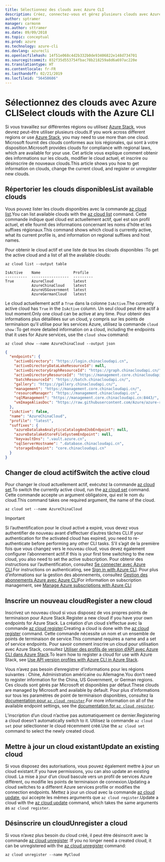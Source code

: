 ```yaml
---
title: Sélectionnez des clouds avec Azure CLI
description: Créez, connectez-vous et gérez plusieurs clouds avec Azure CLI.
author: sptramer
manager: carmonm
ms.author: sttramer
ms.date: 09/09/2018
ms.topic: conceptual
ms.prod: azure
ms.technology: azure-cli
ms.devlang: azurecli
ms.openlocfilehash: 14f51e068c4d2b332b0de93406822e148d734701
ms.sourcegitcommit: 032f35d553754fbac78b218259a8d6a697ac220e
ms.translationtype: HT
ms.contentlocale: fr-FR
ms.lasthandoff: 02/21/2019
ms.locfileid: "56458686"
---
```

# <a name="select-clouds-with-the-azure-cli"></a><span data-ttu-id="42dc6-103">Sélectionnez des clouds avec Azure CLI</span><span class="sxs-lookup"><span data-stu-id="42dc6-103">Select clouds with the Azure CLI</span></span>

<span data-ttu-id="42dc6-104">Si vous travaillez sur différentes régions ou utilisez [Azure Stack](https://docs.microsoft.com/azure/azure-stack/user/), vous devrez peut-être utiliser plusieurs clouds.</span><span class="sxs-lookup"><span data-stu-id="42dc6-104">If you work across different regions or use [Azure Stack](https://docs.microsoft.com/azure/azure-stack/user/), you may need to use more than one cloud.</span></span> <span data-ttu-id="42dc6-105">Microsoft fournit des clouds conformes aux lois régionales, qui sont à votre disposition.</span><span class="sxs-lookup"><span data-stu-id="42dc6-105">Microsoft provides clouds for compliance with regional laws, which are available for your use.</span></span> <span data-ttu-id="42dc6-106">Cet article vous explique comment obtenir des informations sur les clouds, modifier le cloud actuel, et inscrire ou désinscrire de nouveaux clouds.</span><span class="sxs-lookup"><span data-stu-id="42dc6-106">This article shows you how to get information on clouds, change the current cloud, and register or unregister new clouds.</span></span>

## <a name="list-available-clouds"></a><span data-ttu-id="42dc6-107">Répertorier les clouds disponibles</span><span class="sxs-lookup"><span data-stu-id="42dc6-107">List available clouds</span></span>

<span data-ttu-id="42dc6-108">Vous pouvez lister les clouds disponibles avec la commande [az cloud list](/cli/azure/cloud#az-cloud-list).</span><span class="sxs-lookup"><span data-stu-id="42dc6-108">You can list available clouds with the [az cloud list](/cli/azure/cloud#az-cloud-list) command.</span></span> <span data-ttu-id="42dc6-109">Cette commande indique quel cloud est actuellement actif, quel est son profil actuel, et elle fournit des informations concernant les noms d’hôte et les suffixes régionaux.</span><span class="sxs-lookup"><span data-stu-id="42dc6-109">This command shows which cloud is currently active, what its current profile is, and information on regional suffixes and host names.</span></span>

<span data-ttu-id="42dc6-110">Pour obtenir le cloud actif et une liste de tous les clouds disponibles :</span><span class="sxs-lookup"><span data-stu-id="42dc6-110">To get the active cloud and a list of all the available clouds:</span></span>

```azurecli-interactive
az cloud list --output table
```

```output
IsActive    Name               Profile
----------  -----------------  ---------
True        AzureCloud         latest
            AzureChinaCloud    latest
            AzureUSGovernment  latest
            AzureGermanCloud   latest
```

<span data-ttu-id="42dc6-111">Le cloud actuellement actif a `True` dans la colonne `IsActive`.</span><span class="sxs-lookup"><span data-stu-id="42dc6-111">The currently active cloud has `True` in the `IsActive` column.</span></span> <span data-ttu-id="42dc6-112">Un seul cloud peut être actif à tout moment.</span><span class="sxs-lookup"><span data-stu-id="42dc6-112">Only one cloud can be active at any time.</span></span> <span data-ttu-id="42dc6-113">Pour obtenir des informations plus détaillées sur un cloud, y compris sur les points de terminaison qu’il utilise pour les services Azure, utilisez la commande `cloud show` :</span><span class="sxs-lookup"><span data-stu-id="42dc6-113">To get more detailed information on a cloud, including the endpoints that it uses for Azure services, use the `cloud show` command:</span></span>

```azurecli-interactive
az cloud show --name AzureChinaCloud --output json
```

```json
{
  "endpoints": {
    "activeDirectory": "https://login.chinacloudapi.cn",
    "activeDirectoryDataLakeResourceId": null,
    "activeDirectoryGraphResourceId": "https://graph.chinacloudapi.cn/",
    "activeDirectoryResourceId": "https://management.core.chinacloudapi.cn/",
    "batchResourceId": "https://batch.chinacloudapi.cn/",
    "gallery": "https://gallery.chinacloudapi.cn/",
    "management": "https://management.core.chinacloudapi.cn/",
    "resourceManager": "https://management.chinacloudapi.cn",
    "sqlManagement": "https://management.core.chinacloudapi.cn:8443/",
    "vmImageAliasDoc": "https://raw.githubusercontent.com/Azure/azure-rest-api-specs/master/arm-compute/quickstart-templates/aliases.json"
  },
  "isActive": false,
  "name": "AzureChinaCloud",
  "profile": "latest",
  "suffixes": {
    "azureDatalakeAnalyticsCatalogAndJobEndpoint": null,
    "azureDatalakeStoreFileSystemEndpoint": null,
    "keyvaultDns": ".vault.azure.cn",
    "sqlServerHostname": ".database.chinacloudapi.cn",
    "storageEndpoint": "core.chinacloudapi.cn"
  }
}
```

## <a name="switch-the-active-cloud"></a><span data-ttu-id="42dc6-114">Changer de cloud actif</span><span class="sxs-lookup"><span data-stu-id="42dc6-114">Switch the active cloud</span></span>

<span data-ttu-id="42dc6-115">Pour changer le cloud actuellement actif, exécutez la commande [az cloud set](/cli/azure/cloud#az-cloud-set).</span><span class="sxs-lookup"><span data-stu-id="42dc6-115">To switch the currently active cloud, run the [az cloud set](/cli/azure/cloud#az-cloud-set) command.</span></span> <span data-ttu-id="42dc6-116">Cette commande accepte un argument obligatoire, qui est le nom du cloud.</span><span class="sxs-lookup"><span data-stu-id="42dc6-116">This command takes one required argument, the name of the cloud.</span></span>

```azurecli-interactive
az cloud set --name AzureChinaCloud
```

> [!IMPORTANT]
> <span data-ttu-id="42dc6-117">Si l’authentification pour le cloud activé a expiré, vous devez vous authentifier de nouveau avant d’effectuer d’autres tâches CLI.</span><span class="sxs-lookup"><span data-stu-id="42dc6-117">If your authentication for the activated cloud has expired, you need to re-authenticate before performing any other CLI tasks.</span></span> <span data-ttu-id="42dc6-118">S’il s’agit de la première fois que vous changez vers le nouveau cloud, vous devez également configurer l’abonnement actif.</span><span class="sxs-lookup"><span data-stu-id="42dc6-118">If this is your first time switching to the new cloud, you also need to set the active subscription.</span></span>
> <span data-ttu-id="42dc6-119">Pour obtenir des instructions sur l’authentification, consultez [Se connecter avec Azure CLI](authenticate-azure-cli.md).</span><span class="sxs-lookup"><span data-stu-id="42dc6-119">For instructions on authenticating, see [Sign in with Azure CLI](authenticate-azure-cli.md).</span></span> <span data-ttu-id="42dc6-120">Pour plus d’informations sur la gestion des abonnements, consultez [Gestion des abonnements Azure avec Azure CLI](manage-azure-subscriptions-azure-cli.md)</span><span class="sxs-lookup"><span data-stu-id="42dc6-120">For information on subscription management, see [Manage Azure subscriptions with Azure CLI](manage-azure-subscriptions-azure-cli.md)</span></span>

## <a name="register-a-new-cloud"></a><span data-ttu-id="42dc6-121">Inscrire un nouveau cloud</span><span class="sxs-lookup"><span data-stu-id="42dc6-121">Register a new cloud</span></span>

<span data-ttu-id="42dc6-122">Inscrivez un nouveau cloud si vous disposez de vos propres points de terminaison pour Azure Stack.</span><span class="sxs-lookup"><span data-stu-id="42dc6-122">Register a new cloud if you have your own endpoints for Azure Stack.</span></span> <span data-ttu-id="42dc6-123">La création d’un cloud s’effectue avec la commande [az cloud register](/cli/azure/cloud#az-cloud-register).</span><span class="sxs-lookup"><span data-stu-id="42dc6-123">Creating a cloud is done with the [az cloud register](/cli/azure/cloud#az-cloud-register) command.</span></span> <span data-ttu-id="42dc6-124">Cette commande nécessite un nom et un ensemble de points de terminaison de service.</span><span class="sxs-lookup"><span data-stu-id="42dc6-124">This command requires a name and a set of service endpoints.</span></span> <span data-ttu-id="42dc6-125">Pour savoir comment inscrire un cloud pour utilisation avec Azure Stack, consultez [Utiliser des profils de version d’API avec Azure CLI dans Azure Stack](/azure/azure-stack/user/azure-stack-version-profiles-azurecli2#connect-to-azure-stack).</span><span class="sxs-lookup"><span data-stu-id="42dc6-125">To learn how to register a cloud for use with Azure Stack, see [Use API version profiles with Azure CLI in Azure Stack](/azure/azure-stack/user/azure-stack-version-profiles-azurecli2#connect-to-azure-stack).</span></span>

<span data-ttu-id="42dc6-126">Vous n’avez pas besoin d’enregistrer d’informations pour les régions suivantes : Chine, Administration américaine ou Allemagne.</span><span class="sxs-lookup"><span data-stu-id="42dc6-126">You don't need to register information for the China, US Government, or German regions.</span></span> <span data-ttu-id="42dc6-127">Ces clouds sont gérés par Microsoft et disponibles par défaut.</span><span class="sxs-lookup"><span data-stu-id="42dc6-127">These clouds are managed by Microsoft and available by default.</span></span>  <span data-ttu-id="42dc6-128">Pour plus d’informations sur tous les paramètres de point de terminaison disponibles, consultez la [documentation pour `az cloud register`](/cli/azure/cloud#az-cloud-register).</span><span class="sxs-lookup"><span data-stu-id="42dc6-128">For more information on all of the available endpoint settings, see the [documentation for `az cloud register`](/cli/azure/cloud#az-cloud-register).</span></span>

<span data-ttu-id="42dc6-129">L’inscription d’un cloud n’active pas automatiquement ce dernier.</span><span class="sxs-lookup"><span data-stu-id="42dc6-129">Registering a cloud doesn't automatically switch to it.</span></span> <span data-ttu-id="42dc6-130">Utilisez la commande `az cloud set` pour sélectionner le cloud récemment créé.</span><span class="sxs-lookup"><span data-stu-id="42dc6-130">Use the `az cloud set` command to select the newly created cloud.</span></span>

## <a name="update-an-existing-cloud"></a><span data-ttu-id="42dc6-131">Mettre à jour un cloud existant</span><span class="sxs-lookup"><span data-stu-id="42dc6-131">Update an existing cloud</span></span>

<span data-ttu-id="42dc6-132">Si vous disposez des autorisations, vous pouvez également mettre à jour un cloud existant.</span><span class="sxs-lookup"><span data-stu-id="42dc6-132">If you have permissions, you can also update an existing cloud.</span></span> <span data-ttu-id="42dc6-133">La mise à jour d’un cloud bascule vers un profil de services Azure différent, ou modifie les points de terminaison de connexion.</span><span class="sxs-lookup"><span data-stu-id="42dc6-133">Updating a cloud switches to a different Azure services profile or modifies the connection endpoints.</span></span>
<span data-ttu-id="42dc6-134">Mettez à jour un cloud avec la commande [az cloud update](/cli/azure/cloud#az-cloud-update), qui accepte les mêmes arguments que `az cloud register`.</span><span class="sxs-lookup"><span data-stu-id="42dc6-134">Update a cloud with the [az cloud update](/cli/azure/cloud#az-cloud-update) command, which takes the same arguments as `az cloud register`.</span></span>

## <a name="unregister-a-cloud"></a><span data-ttu-id="42dc6-135">Désinscrire un cloud</span><span class="sxs-lookup"><span data-stu-id="42dc6-135">Unregister a cloud</span></span>

<span data-ttu-id="42dc6-136">Si vous n’avez plus besoin du cloud créé, il peut être désinscrit avec la commande [az cloud unregister](/cli/azure/cloud#az-cloud-unregister) :</span><span class="sxs-lookup"><span data-stu-id="42dc6-136">If you no longer need a created cloud, it can be unregistered with the [az cloud unregister](/cli/azure/cloud#az-cloud-unregister) command:</span></span>

```azurecli-interactive
az cloud unregister --name MyCloud
```
